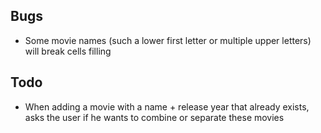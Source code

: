 ## Bugs
* Some movie names (such a lower first letter or multiple upper letters) will break cells filling

## Todo
* When adding a movie with a name + release year that already exists, asks the user if he wants to combine or separate these movies